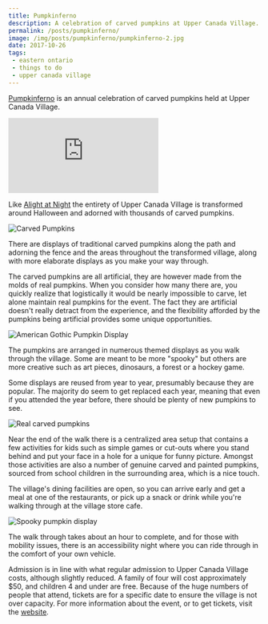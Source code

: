 ```yaml
---
title: Pumpkinferno
description: A celebration of carved pumpkins at Upper Canada Village.
permalink: /posts/pumpkinferno/
image: /img/posts/pumpkinferno/pumpkinferno-2.jpg
date: 2017-10-26
tags:
 - eastern ontario
 - things to do
 - upper canada village
---
```


[Pumpkinferno](https://www.uppercanadavillage.com/events/pumpkinferno/ "Pumpkinferno") is an annual celebration of carved pumpkins held at Upper Canada Village.  


<div class="google-map">
<iframe src="https://www.google.com/maps/embed?pb=!1m18!1m12!1m3!1d2823.866322860446!2d-75.07055858458826!3d44.94638537909829!2m3!1f0!2f0!3f0!3m2!1i1024!2i768!4f13.1!3m3!1m2!1s0x4ccc38264fd7d3bf%3A0xa0bcee221eb6e060!2sUpper+Canada+Village!5e0!3m2!1sen!2sca!4v1563720888582!5m2!1sen!2sca" frameborder="0" style="border:0" allowfullscreen></iframe>
</div>


Like [Alight at Night](/posts/alight-at-night/ "Alight at Night") the entirety of Upper Canada Village is transformed around Halloween and adorned with thousands of carved pumpkins.


![Carved Pumpkins](/img/posts/pumpkinferno/pumpkinferno-4.jpg "Carved Pumpkins")


There are displays of traditional carved pumpkins along the path and adorning the fence and the areas throughout the transformed village, along with more elaborate displays as you make your way through.

The carved pumpkins are all artificial, they are however made from the molds of real pumpkins. When you consider how many there are, you quickly realize that logistically it would be nearly impossible to carve, let alone  maintain real pumpkins for the event. The fact they are artificial doesn't really detract from the experience, and the flexibility afforded by the pumpkins being artificial provides some unique opportunities.


![American Gothic Pumpkin Display](/img/posts/pumpkinferno/pumpkinferno-6.jpg "American Gothic Pumpkin Display")


The pumpkins are arranged in numerous themed displays as you walk through the village. Some are meant to be more "spooky" but others are more creative such as art pieces, dinosaurs, a forest or a hockey game.

Some displays are reused from year to year, presumably because they are popular. The majority do seem to get replaced each year, meaning that even if you attended the year before, there should be plenty of new pumpkins to see.


![Real carved pumpkins](/img/posts/pumpkinferno/pumpkinferno-5.jpg "Real carved pumpkins")


Near the end of the walk there is a centralized area setup that contains a few activities for kids such as simple games or cut-outs where you stand behind and put your face in a hole for a unique for funny picture. Amongst those activities are also a number of genuine carved and painted pumpkins, sourced from school children in the surrounding area, which is a nice touch.

The village's dining facilities are open, so you can arrive early and get a meal at one of the restaurants, or pick up a snack or drink while you're walking through at the village store cafe.

![Spooky pumpkin display](/img/posts/pumpkinferno/pumpkinferno-3.jpg "Spooky pumpkin display")


The walk through takes about an hour to complete, and for those with mobility issues, there is an accessibility night where you can ride through in the comfort of your own vehicle.

Admission is in line with what regular admission to Upper Canada Village costs, although slightly reduced. A family of four will cost approximately $50, and children 4 and under are free. Because of the huge numbers of people that attend, tickets are for a specific date to ensure the village is not over capacity. For more information about the event, or to get tickets, visit the [website](https://www.uppercanadavillage.com/events/pumpkinferno/ "Pumpkinferno webpage").